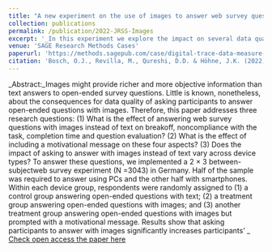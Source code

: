 ```yaml
---
title: "A new experiment on the use of images to answer web survey questions"
collection: publications
permalink: /publication/2022-JRSS-Images
excerpt: '_In this experiment we explore the impact on several data quality indeicators of askin participants to answer open-ended questions with images, instead than with text_ [Read more](https://orioljbosch.github.io/publication/2022-JRSS-Images)'
venue: 'SAGE Research Methods Cases'
paperurl: 'https://methods.sagepub.com/case/digital-trace-data-measure-online-behaviors-surveys-metered-data'
citation: 'Bosch, O.J., Revilla, M., Qureshi, D.D. & Höhne, J.K. (2022) A new experiment on the use of images to answer web survey questions. Journal of the Royal Statistical Society: Series A (Statistics in Society), 1–26. Available from: https://doi.org/10.1111/rssa.12856'
---
```

_Abstract:_Images might provide richer and more objective information than text answers to open-ended survey questions. Little is known, nonetheless, about the consequences for data quality of asking participants to answer open-ended questions with images. Therefore, this paper addresses three research questions: (1) What is the effect of answering web survey questions with images instead of text on breakoff, noncompliance with the task, completion time and question evaluation? (2) What is the effect of including a motivational message on these four aspects? (3) Does the impact of asking to answer with images instead of text vary across device types? To answer these questions, we implemented a 2 × 3 between-subjectweb survey experiment (N =3043) in Germany. Half of the sample was required to answer using PCs and the other half with smartphones. Within each device group, respondents were randomly assigned to (1) a control group answering open-ended questions with text; (2) a treatment group answering open-ended questions with images; and (3) another treatment group answering open-ended questions with images but prompted with a motivational message. Results show that asking participants to answer with images significantly increases participants’ _
[Check open access the paper here](https://doi.org/10.1111/rssa.12856)
